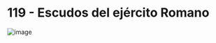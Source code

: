 # 119 - Escudos del ejército Romano
![image](https://user-images.githubusercontent.com/87013586/143083298-b640d021-dede-4b27-9e09-d616312680a1.png)
